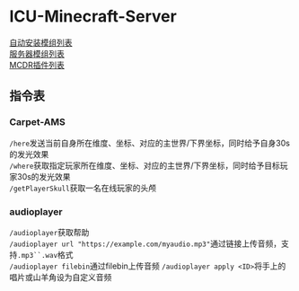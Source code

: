 # ICU-Minecraft-Server

[自动安装模组列表](server/automodpack/host-modpack/README.md)  
[服务器模组列表](server/mods/README.md)  
[MCDR插件列表](plugins/README.md)  

## 指令表

### Carpet-AMS

`/here`发送当前自身所在维度、坐标、对应的主世界/下界坐标，同时给予自身30s的发光效果  
`/where`获取指定玩家所在维度、坐标、对应的主世界/下界坐标，同时给予目标玩家30s的发光效果  
`/getPlayerSkull`获取一名在线玩家的头颅  

### audioplayer

`/audioplayer`获取帮助  
`/audioplayer url "https://example.com/myaudio.mp3"`通过链接上传音频，支持`.mp3``.wav`格式  
`/audioplayer filebin`通过filebin上传音频
`/audioplayer apply <ID>`将手上的唱片或山羊角设为自定义音频
